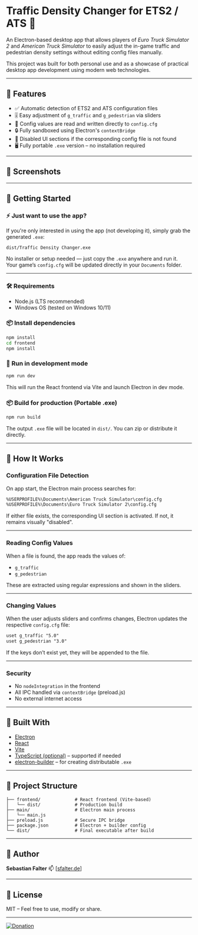 # Traffic Density Changer for ETS2 / ATS 🚚

An Electron-based desktop app that allows players of _Euro Truck Simulator 2_ and _American Truck Simulator_ to easily adjust the in-game traffic and pedestrian density settings without editing config files manually.

This project was built for both personal use and as a showcase of practical desktop app development using modern web technologies.

---

## 🧩 Features

- ✅ Automatic detection of ETS2 and ATS configuration files
- 🎚️ Easy adjustment of `g_traffic` and `g_pedestrian` via sliders
- 💾 Config values are read and written directly to `config.cfg`
- 🔒 Fully sandboxed using Electron's `contextBridge`
- 🚫 Disabled UI sections if the corresponding config file is not found
- 🖥️ Fully portable `.exe` version – no installation required

---

## 📸 Screenshots

<!-- Add your own screenshots here later -->
<!-- ![App Screenshot](./assets/screenshot.png) -->

---

## 🚀 Getting Started

### ⚡ Just want to use the app?

If you're only interested in using the app (not developing it), simply grab the generated `.exe`:

```
dist/Traffic Density Changer.exe
```

No installer or setup needed — just copy the `.exe` anywhere and run it.  
Your game’s `config.cfg` will be updated directly in your `Documents` folder.

---

### 🛠 Requirements

- Node.js (LTS recommended)
- Windows OS (tested on Windows 10/11)

### 📦 Install dependencies

```bash
npm install
cd frontend
npm install
```

### 🧪 Run in development mode

```bash
npm run dev
```

This will run the React frontend via Vite and launch Electron in dev mode.

### 📦 Build for production (Portable .exe)

```bash
npm run build
```

The output `.exe` file will be located in `dist/`. You can zip or distribute it directly.

---

## 🧠 How It Works

### Configuration File Detection

On app start, the Electron main process searches for:

```txt
%USERPROFILE%\Documents\American Truck Simulator\config.cfg
%USERPROFILE%\Documents\Euro Truck Simulator 2\config.cfg
```

If either file exists, the corresponding UI section is activated. If not, it remains visually "disabled".

---

### Reading Config Values

When a file is found, the app reads the values of:

- `g_traffic`
- `g_pedestrian`

These are extracted using regular expressions and shown in the sliders.

---

### Changing Values

When the user adjusts sliders and confirms changes, Electron updates the respective `config.cfg` file:

```txt
uset g_traffic "5.0"
uset g_pedestrian "3.0"
```

If the keys don’t exist yet, they will be appended to the file.

---

### Security

- No `nodeIntegration` in the frontend
- All IPC handled via `contextBridge` (preload.js)
- No external internet access

---

## 🧱 Built With

- [Electron](https://www.electronjs.org/)
- [React](https://react.dev/)
- [Vite](https://vitejs.dev/)
- [TypeScript (optional)](https://www.typescriptlang.org/) – supported if needed
- [electron-builder](https://www.electron.build/) – for creating distributable `.exe`

---

## 📁 Project Structure

```
├── frontend/             # React frontend (Vite-based)
│   └── dist/             # Production build
├── main/                 # Electron main process
│   └── main.js
├── preload.js            # Secure IPC bridge
├── package.json          # Electron + builder config
└── dist/                 # Final executable after build
```

---

## 👤 Author

**Sebastian Falter**
📫 [[sfalter.de](https://sfalter.de/)]

---

## 📜 License

MIT – Feel free to use, modify or share.

---

[![Donation](https://sfalter.de/FileHosting/Donation.png)](https://streamlabs.com/psydoooo/tip)
